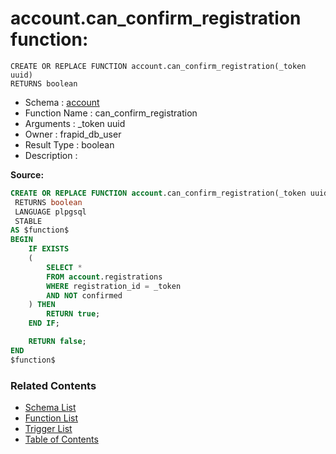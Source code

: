 # account.can_confirm_registration function:

```plpgsql
CREATE OR REPLACE FUNCTION account.can_confirm_registration(_token uuid)
RETURNS boolean
```
* Schema : [account](../../schemas/account.md)
* Function Name : can_confirm_registration
* Arguments : _token uuid
* Owner : frapid_db_user
* Result Type : boolean
* Description : 


**Source:**
```sql
CREATE OR REPLACE FUNCTION account.can_confirm_registration(_token uuid)
 RETURNS boolean
 LANGUAGE plpgsql
 STABLE
AS $function$
BEGIN
    IF EXISTS
    (
        SELECT *
        FROM account.registrations
        WHERE registration_id = _token
        AND NOT confirmed
    ) THEN
        RETURN true;
    END IF;

    RETURN false;
END
$function$

```

### Related Contents
* [Schema List](../../schemas.md)
* [Function List](../../functions.md)
* [Trigger List](../../triggers.md)
* [Table of Contents](../../README.md)

